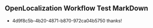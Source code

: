 ## OpenLocalization Workflow Test MarkDown
* 4d9f8c5b-4b20-4871-b870-972ca04b5750 thanks!

<!--HONumber=Jul16_HO4-->


